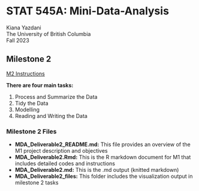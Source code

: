 # STAT 545A: Mini-Data-Analysis

Kiana Yazdani\
The University of British Columbia\
Fall 2023

## **Milestone 2**

[M2 Instructions](https://stat545.stat.ubc.ca/mini-project/mini-project-2/)

**There are four main tasks:**

1. Process and Summarize the Data
2. Tidy the Data
3. Modelling
4. Reading and Writing the Data

### **Milestone 2 Files**

-   **MDA_Deliverable2_README.md:** This file provides an overview of the M1 project description and objectives
-   **MDA_Deliverable2.Rmd:** This is the R markdown document for M1 that includes detailed codes and instructions
-   **MDA_Deliverable2.md:** This is the .md output (knitted markdown)
-   **MDA_Deliverable2_files:** This folder includes the visualization output in milestone 2 tasks

